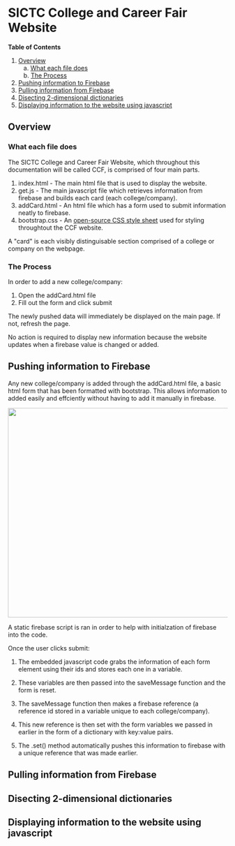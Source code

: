 # SICTC College and Career Fair Website

**Table of Contents**
1. [Overview](#overview)  
       &nbsp;&nbsp; a. [What each file does](#what-each-file-does)  
       &nbsp;&nbsp; b. [The Process](#the-process)
3. [Pushing information to Firebase](#pushing-information-to-firebase)
4. [Pulling information from Firebase](#pulling-information-from-firebase)
5. [Disecting 2-dimensional dictionaries](#disecting-2-dimensional-dictionaries)
6. [Displaying information to the website using javascript](#displaying-information-to-the-website-using-javascript)

## Overview

### What each file does

The SICTC College and Career Fair Website, which throughout this documentation will be called CCF, is comprised of four main parts.
  1. index.html - The main html file that is used to display the website.
  2. get.js - The main javascript file which retrieves information from firebase and builds each card (each college/company).
  3. addCard.html - An html file which has a form used to submit information neatly to firebase.
  4. bootstrap.css - An [open-source CSS style sheet](https://getbootstrap.com/) used for styling throughtout the CCF website.

A "card" is each visibly distinguisable section comprised of a college or company on the webpage.

### The Process

In order to add a new college/company:
  1. Open the addCard.html file
  2. Fill out the form and click submit

The newly pushed data will immediately be displayed on the main page. If not, refresh the page.

No action is required to display new information because the website updates when a firebase value is changed or added.

## Pushing information to Firebase

Any new college/company is added through the addCard.html file, a basic html form that has been formatted with bootstrap. This allows information to added easily and effciently without having to add it manually in firebase.

<img src="https://previews.dropbox.com/p/thumb/ABWBRb9iCs6Cl4Zc9Z6BoigERl-NxWyAQND4p8MJ8yLKtmIm8xtGL_Ogyny1XIq5NCWmRAUsVC6HOh_mwRygGpJ4ksNCW19P5l2kRpr_ZMpWMHD2g7s1EuXWkJUIdQ7uftod69-1jiPb_Pgat8URUh2jWDF5NjW-kVt_ZAtUikRgoapPTDj8YRuCRmBW7i6e0csvhheOu1-oXrQiHKEWhOzHKng9BipKiRtyA1MRbXeZnlf217J_jchmtATVUOHSnXrpjxINRlhC-711UJKy_caqMTzU2iyL0f3FoBOD1_UaQgJnxaJ4wbU3sFvq1ATidADk6LTKaTvuXrn3nBGQJ0s7BkNMI9TyqB9PjWENTuAaHQ/p.png" width="640" height="480"></img>

A static firebase script is ran in order to help with initialzation of firebase into the code.

Once the user clicks submit:
  1. The embedded javascript code grabs the information of each form element using their ids and stores each one in a variable.


  2. These variables are then passed into the saveMessage function and the form is reset.


  3. The saveMessage function then makes a firebase reference (a reference id stored in a variable unique to each college/company).


  4. This new reference is then set with the form variables we passed in earlier in the form of a dictionary with key:value pairs.


  5. The .set() method automatically pushes this information to firebase with a unique reference that was made earlier.

## Pulling information from Firebase



## Disecting 2-dimensional dictionaries



## Displaying information to the website using javascript


